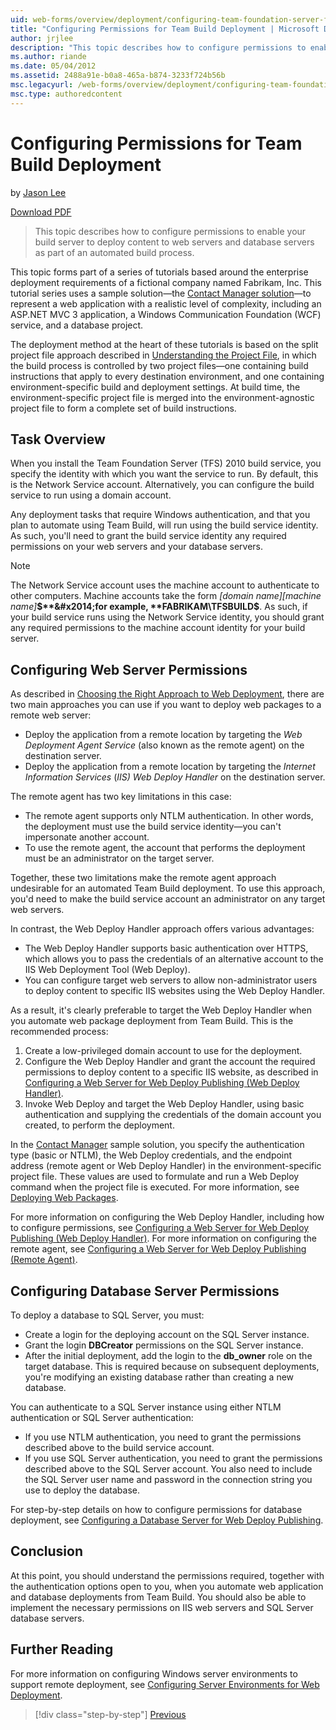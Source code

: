 ```yaml
---
uid: web-forms/overview/deployment/configuring-team-foundation-server-for-web-deployment/configuring-permissions-for-team-build-deployment
title: "Configuring Permissions for Team Build Deployment | Microsoft Docs"
author: jrjlee
description: "This topic describes how to configure permissions to enable your build server to deploy content to web servers and database servers as part of an automated b..."
ms.author: riande
ms.date: 05/04/2012
ms.assetid: 2488a91e-b0a8-465a-b874-3233f724b56b
msc.legacyurl: /web-forms/overview/deployment/configuring-team-foundation-server-for-web-deployment/configuring-permissions-for-team-build-deployment
msc.type: authoredcontent
---
```

Configuring Permissions for Team Build Deployment
====================
by [Jason Lee](https://github.com/jrjlee)

[Download PDF](https://msdnshared.blob.core.windows.net/media/MSDNBlogsFS/prod.evol.blogs.msdn.com/CommunityServer.Blogs.Components.WeblogFiles/00/00/00/63/56/8130.DeployingWebAppsInEnterpriseScenarios.pdf)

> This topic describes how to configure permissions to enable your build server to deploy content to web servers and database servers as part of an automated build process.


This topic forms part of a series of tutorials based around the enterprise deployment requirements of a fictional company named Fabrikam, Inc. This tutorial series uses a sample solution&#x2014;the [Contact Manager solution](../web-deployment-in-the-enterprise/the-contact-manager-solution.md)&#x2014;to represent a web application with a realistic level of complexity, including an ASP.NET MVC 3 application, a Windows Communication Foundation (WCF) service, and a database project.

The deployment method at the heart of these tutorials is based on the split project file approach described in [Understanding the Project File](../web-deployment-in-the-enterprise/understanding-the-project-file.md), in which the build process is controlled by two project files&#x2014;one containing build instructions that apply to every destination environment, and one containing environment-specific build and deployment settings. At build time, the environment-specific project file is merged into the environment-agnostic project file to form a complete set of build instructions.

## Task Overview

When you install the Team Foundation Server (TFS) 2010 build service, you specify the identity with which you want the service to run. By default, this is the Network Service account. Alternatively, you can configure the build service to run using a domain account.

Any deployment tasks that require Windows authentication, and that you plan to automate using Team Build, will run using the build service identity. As such, you'll need to grant the build service identity any required permissions on your web servers and your database servers.

> [!NOTE]
> The Network Service account uses the machine account to authenticate to other computers. Machine accounts take the form *[domain name]\[machine name]***$**&#x2014;for example, **FABRIKAM\TFSBUILD$**. As such, if your build service runs using the Network Service identity, you should grant any required permissions to the machine account identity for your build server.


## Configuring Web Server Permissions

As described in [Choosing the Right Approach to Web Deployment](../configuring-server-environments-for-web-deployment/choosing-the-right-approach-to-web-deployment.md), there are two main approaches you can use if you want to deploy web packages to a remote web server:

- Deploy the application from a remote location by targeting the *Web Deployment Agent Service* (also known as the remote agent) on the destination server.
- Deploy the application from a remote location by targeting the *Internet Information Services* (*IIS) Web Deploy Handler* on the destination server.

The remote agent has two key limitations in this case:

- The remote agent supports only NTLM authentication. In other words, the deployment must use the build service identity&#x2014;you can't impersonate another account.
- To use the remote agent, the account that performs the deployment must be an administrator on the target server.

Together, these two limitations make the remote agent approach undesirable for an automated Team Build deployment. To use this approach, you'd need to make the build service account an administrator on any target web servers.

In contrast, the Web Deploy Handler approach offers various advantages:

- The Web Deploy Handler supports basic authentication over HTTPS, which allows you to pass the credentials of an alternative account to the IIS Web Deployment Tool (Web Deploy).
- You can configure target web servers to allow non-administrator users to deploy content to specific IIS websites using the Web Deploy Handler.

As a result, it's clearly preferable to target the Web Deploy Handler when you automate web package deployment from Team Build. This is the recommended process:

1. Create a low-privileged domain account to use for the deployment.
2. Configure the Web Deploy Handler and grant the account the required permissions to deploy content to a specific IIS website, as described in [Configuring a Web Server for Web Deploy Publishing (Web Deploy Handler)](../configuring-server-environments-for-web-deployment/configuring-a-web-server-for-web-deploy-publishing-web-deploy-handler.md).
3. Invoke Web Deploy and target the Web Deploy Handler, using basic authentication and supplying the credentials of the domain account you created, to perform the deployment.

In the [Contact Manager](../web-deployment-in-the-enterprise/the-contact-manager-solution.md) sample solution, you specify the authentication type (basic or NTLM), the Web Deploy credentials, and the endpoint address (remote agent or Web Deploy Handler) in the environment-specific project file. These values are used to formulate and run a Web Deploy command when the project file is executed. For more information, see [Deploying Web Packages](../web-deployment-in-the-enterprise/deploying-web-packages.md).

For more information on configuring the Web Deploy Handler, including how to configure permissions, see [Configuring a Web Server for Web Deploy Publishing (Web Deploy Handler)](../configuring-server-environments-for-web-deployment/configuring-a-web-server-for-web-deploy-publishing-web-deploy-handler.md). For more information on configuring the remote agent, see [Configuring a Web Server for Web Deploy Publishing (Remote Agent)](../configuring-server-environments-for-web-deployment/configuring-a-web-server-for-web-deploy-publishing-remote-agent.md).

## Configuring Database Server Permissions

To deploy a database to SQL Server, you must:

- Create a login for the deploying account on the SQL Server instance.
- Grant the login **DBCreator** permissions on the SQL Server instance.
- After the initial deployment, add the login to the **db\_owner** role on the target database. This is required because on subsequent deployments, you're modifying an existing database rather than creating a new database.

You can authenticate to a SQL Server instance using either NTLM authentication or SQL Server authentication:

- If you use NTLM authentication, you need to grant the permissions described above to the build service account.
- If you use SQL Server authentication, you need to grant the permissions described above to the SQL Server account. You also need to include the SQL Server user name and password in the connection string you use to deploy the database.

For step-by-step details on how to configure permissions for database deployment, see [Configuring a Database Server for Web Deploy Publishing](../configuring-server-environments-for-web-deployment/configuring-a-database-server-for-web-deploy-publishing.md).

## Conclusion

At this point, you should understand the permissions required, together with the authentication options open to you, when you automate web application and database deployments from Team Build. You should also be able to implement the necessary permissions on IIS web servers and SQL Server database servers.

## Further Reading

For more information on configuring Windows server environments to support remote deployment, see [Configuring Server Environments for Web Deployment](../configuring-server-environments-for-web-deployment/configuring-server-environments-for-web-deployment.md).

> [!div class="step-by-step"]
> [Previous](deploying-a-specific-build.md)
